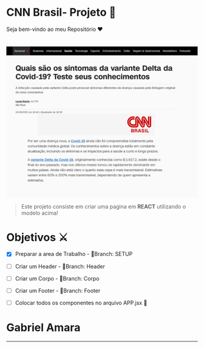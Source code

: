 # CNN Brasil- Projeto 📰

Seja bem-vindo ao meu Repositório  ❤️

<br>

<img src="https://github.com/Capamara/Checkpoint_React/blob/master/public/original.png" align="center" width="600px" >

> Este projeto consiste em criar uma pagina em <b>REACT</b> utilizando o modelo acima!

# Objetivos ⚔️

- [X] Preparar a area de Trabalho - 📁Branch: SETUP</li>
- [ ] Criar um Header - 📁Branch: Header</li>
- [ ] Criar um Corpo -  📁Branch: Corpo</li>
- [ ] Criar um Footer - 📁Branch: Footer
- [ ] Colocar todos os componentes no arquivo APP.jsx 🏁



# Gabriel Amara 
<hr>

<!-- ![GitHub repo size](https://img.shields.io/github/repo-size/Capamara/Checkpoint_React?style=for-the-badge)
![GitHub language count](https://img.shields.io/github/languages/count/Capamara/Checkpoint_React?style=for-the-badge)
![GitHub forks](https://img.shields.io/github/forks/Capamara/Checkpoint_React?style=for-the-badge)
![Bitbucket open issues](https://img.shields.io/bitbucket/issues/Capamara/Checkpoint_React?style=for-the-badge)
![Bitbucket open pull requests](https://img.shields.io/bitbucket/pr-raw/Capamara/Checkpoint_React?style=for-the-badge)
 -->
